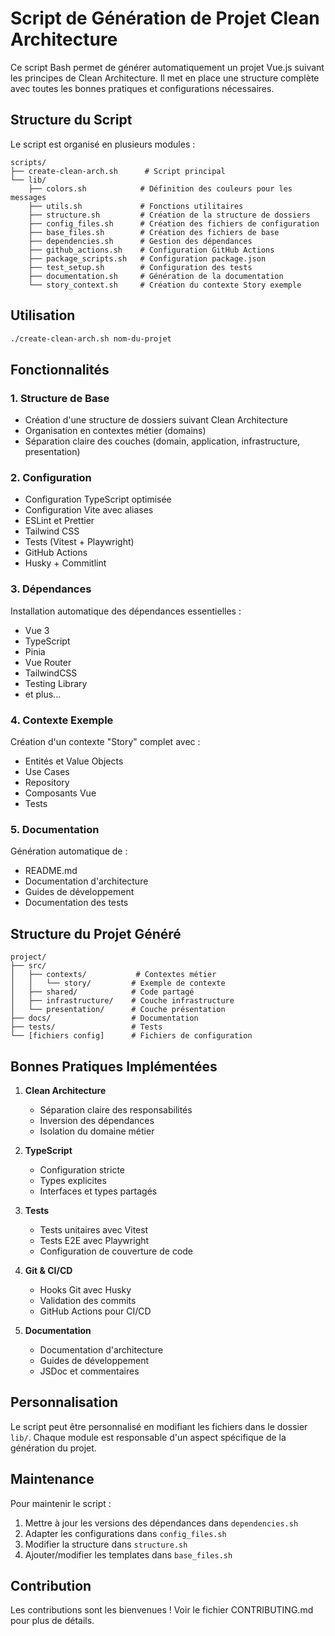 # Script de Génération de Projet Clean Architecture

Ce script Bash permet de générer automatiquement un projet Vue.js suivant les principes de Clean Architecture. Il met en place une structure complète avec toutes les bonnes pratiques et configurations nécessaires.

## Structure du Script

Le script est organisé en plusieurs modules :

```
scripts/
├── create-clean-arch.sh      # Script principal
└── lib/
    ├── colors.sh            # Définition des couleurs pour les messages
    ├── utils.sh             # Fonctions utilitaires
    ├── structure.sh         # Création de la structure de dossiers
    ├── config_files.sh      # Création des fichiers de configuration
    ├── base_files.sh        # Création des fichiers de base
    ├── dependencies.sh      # Gestion des dépendances
    ├── github_actions.sh    # Configuration GitHub Actions
    ├── package_scripts.sh   # Configuration package.json
    ├── test_setup.sh        # Configuration des tests
    ├── documentation.sh     # Génération de la documentation
    └── story_context.sh     # Création du contexte Story exemple
```

## Utilisation

```bash
./create-clean-arch.sh nom-du-projet
```

## Fonctionnalités

### 1. Structure de Base
- Création d'une structure de dossiers suivant Clean Architecture
- Organisation en contextes métier (domains)
- Séparation claire des couches (domain, application, infrastructure, presentation)

### 2. Configuration
- Configuration TypeScript optimisée
- Configuration Vite avec aliases
- ESLint et Prettier
- Tailwind CSS
- Tests (Vitest + Playwright)
- GitHub Actions
- Husky + Commitlint

### 3. Dépendances
Installation automatique des dépendances essentielles :
- Vue 3
- TypeScript
- Pinia
- Vue Router
- TailwindCSS
- Testing Library
- et plus...

### 4. Contexte Exemple
Création d'un contexte "Story" complet avec :
- Entités et Value Objects
- Use Cases
- Repository
- Composants Vue
- Tests

### 5. Documentation
Génération automatique de :
- README.md
- Documentation d'architecture
- Guides de développement
- Documentation des tests

## Structure du Projet Généré

```
project/
├── src/
│   ├── contexts/           # Contextes métier
│   │   └── story/         # Exemple de contexte
│   ├── shared/            # Code partagé
│   ├── infrastructure/    # Couche infrastructure
│   └── presentation/      # Couche présentation
├── docs/                  # Documentation
├── tests/                 # Tests
└── [fichiers config]      # Fichiers de configuration
```

## Bonnes Pratiques Implémentées

1. **Clean Architecture**
   - Séparation claire des responsabilités
   - Inversion des dépendances
   - Isolation du domaine métier

2. **TypeScript**
   - Configuration stricte
   - Types explicites
   - Interfaces et types partagés

3. **Tests**
   - Tests unitaires avec Vitest
   - Tests E2E avec Playwright
   - Configuration de couverture de code

4. **Git & CI/CD**
   - Hooks Git avec Husky
   - Validation des commits
   - GitHub Actions pour CI/CD

5. **Documentation**
   - Documentation d'architecture
   - Guides de développement
   - JSDoc et commentaires

## Personnalisation

Le script peut être personnalisé en modifiant les fichiers dans le dossier `lib/`. Chaque module est responsable d'un aspect spécifique de la génération du projet.

## Maintenance

Pour maintenir le script :
1. Mettre à jour les versions des dépendances dans `dependencies.sh`
2. Adapter les configurations dans `config_files.sh`
3. Modifier la structure dans `structure.sh`
4. Ajouter/modifier les templates dans `base_files.sh`

## Contribution

Les contributions sont les bienvenues ! Voir le fichier CONTRIBUTING.md pour plus de détails.
